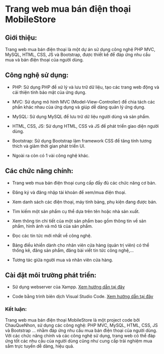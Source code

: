 # Trang web mua bán điện thoại MobileStore

## Giới thiệu:

Trang web mua bán điện thoại là một dự án sử dụng công nghệ PHP MVC, MySQL, HTML, CSS, JS và Bootstrap, được thiết kế để đáp ứng nhu cầu mua và bán điện thoại của người dùng.

## Công nghệ sử dụng:

- PHP: Sử dụng PHP để xử lý và lưu trữ dữ liệu, tạo các trang web động và cải thiện tính bảo mật của ứng dụng.

- MVC: Sử dụng mô hình MVC (Model-View-Controller) để chia tách các phần khác nhau của ứng dụng và giúp dễ dàng quản lý ứng dụng.

- MySQL: Sử dụng MySQL để lưu trữ dữ liệu người dùng và sản phẩm.

- HTML, CSS, JS: Sử dụng HTML, CSS và JS để phát triển giao diện người dùng.

- Bootstrap: Sử dụng Bootstrap làm framework CSS để tăng tính tương thích và giảm thời gian phát triển UI.

- Ngoài ra còn có 1 vài công nghệ khác. 

## Các chức năng chính:

- Trang web mua bán điện thoại cung cấp đầy đủ các chức năng cơ bản.

- Đăng ký và đăng nhập tài khoản để xem/mua điện thoại.

- Xem danh sách các điện thoại, máy tính bảng, phụ kiện đang được bán.

- Tìm kiếm một sản phẩm cụ thể dựa trên tên hoặc nhà sản xuất.

- Xem thông tin chi tiết của một sản phẩm bao gồm thông tin về sản phẩm, hình ảnh và mô tả của sản phẩm.

- Đọc các tin tức mới nhất về công nghệ.

- Bảng điều khiển dành cho nhân viên cửa hàng (quản trị viên) có thể thống kê, đăng sản phẩm, đăng bài viết tin tức công nghệ,...

- Tương tác giữa người mua và nhân viên cửa hàng.

## Cài đặt môi trường phát triển:

- Sử dụng webserver của Xampp. [Xem hướng dẫn tại đây](https://phpandmysql.com/extras/installing-xampp/#how-to-install-xampp)

- Code bằng trình biên dịch Visual Studio Code. [Xem hướng dẫn tại đây](https://www.geeksforgeeks.org/how-to-install-visual-studio-code-on-windows/)

### Kết luận: 
  Trang web mua bán điện thoại MobileStore là một project code bởi ChauQueNhon, sử dụng các công nghệ: PHP MVC, MySQL, HTML, CSS, JS và Bootstrap ... nhằm đáp ứng nhu cầu mua bán điện thoại của người dùng. Với các chức năng chính và các công nghệ sử dụng, trang web có thể đáp ứng tốt các nhu cầu của người dùng cũng như cung cấp trải nghiệm mua sắm trực tuyến dễ dàng, hiệu quả.
